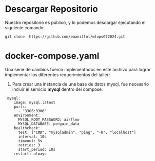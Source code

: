 # Descargar Repositorio #
Nuestro repositorio es público, y lo podemos descargar ejecutando el siguiente comando:

  ```git clone  https://github.com/eaanillol/mlopsG72024.git```

# docker-compose.yaml #
Una serie de cambios fueron implementados en este archivo para lograr implementar los diferentes requerimientos del taller:

1. Para crear una instancia de una base de datos mysql, fue necesario incluir el servicio **mysql** dentro del compose:
```
 mysql:
    image: mysql:latest
    ports:
      - "3306:3306"
    environment:
      MYSQL_ROOT_PASSWORD: airflow  
      MYSQL_DATABASE: penguin_data
    healthcheck:
      test: ["CMD", "mysqladmin", "ping", "-h", "localhost"]
      interval: 10s
      timeout: 5s
      retries: 3
      start_period: 10s
    restart: always
```
